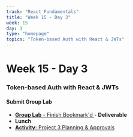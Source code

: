 ```yaml
---
track: "React Fundamentals"
title: "Week 15 - Day 3"
week: 15
day: 3
type: "homepage"
topics: "Token-based Auth with React & JWTs"
---
```


# Week 15 - Day 3

### Token-based Auth with React & JWTs

#### Submit Group Lab

- [**Group Lab** - Finish Bookmark'd ](/react-fundamentals/week-15/day-3/labs/bookmarkd-lab) - **Deliverable**
- **Lunch**
- [**Activity:** Project 3 Planning & Approvals](/unit-projects/unit-three-project-requirements)